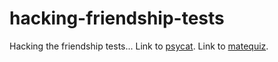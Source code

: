 # hacking-friendship-tests
Hacking the friendship tests...
Link to [psycat](https://psycatgames.com/tr/app/friendship-quiz/).
Link to [matequiz](https://www.matequiz.com/tr/index.html).